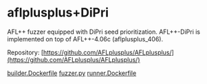 # aflplusplus+DiPri

AFL++ fuzzer equipped with DiPri seed prioritization. 
AFL++-DiPri is implemented on top of AFL++-4.06c (aflplusplus_406).

Repository: [https://github.com/AFLplusplus/AFLplusplus/](https://github.com/AFLplusplus/AFLplusplus/)

[builder.Dockerfile](builder.Dockerfile)
[fuzzer.py](fuzzer.py)
[runner.Dockerfile](runner.Dockerfile)
